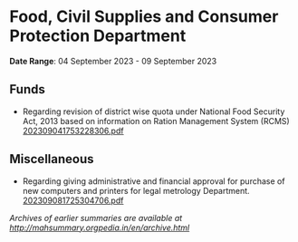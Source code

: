 # Food, Civil Supplies and Consumer Protection Department

**Date Range**: 04 September 2023 - 09 September 2023


## Funds
- Regarding revision of district wise quota under National Food Security Act, 2013 based on information on Ration Management System (RCMS)\
  [202309041753228306.pdf](https://gr.maharashtra.gov.in/Site/Upload/Government%20Resolutions/English/202309041753228306.pdf)

## Miscellaneous
- Regarding giving administrative and financial approval for purchase of new computers and printers for legal metrology Department.\
  [202309081725304706.pdf](https://gr.maharashtra.gov.in/Site/Upload/Government%20Resolutions/English/202309081725304706.pdf)


*Archives of earlier summaries are available at http://mahsummary.orgpedia.in/en/archive.html*
